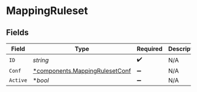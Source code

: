 # MappingRuleset


## Fields

| Field                                                                           | Type                                                                            | Required                                                                        | Description                                                                     |
| ------------------------------------------------------------------------------- | ------------------------------------------------------------------------------- | ------------------------------------------------------------------------------- | ------------------------------------------------------------------------------- |
| `ID`                                                                            | *string*                                                                        | :heavy_check_mark:                                                              | N/A                                                                             |
| `Conf`                                                                          | [*components.MappingRulesetConf](../../models/components/mappingrulesetconf.md) | :heavy_minus_sign:                                                              | N/A                                                                             |
| `Active`                                                                        | **bool*                                                                         | :heavy_minus_sign:                                                              | N/A                                                                             |
